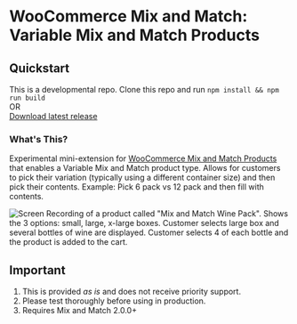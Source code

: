 # WooCommerce Mix and Match: Variable Mix and Match Products

## Quickstart

This is a developmental repo. Clone this repo and run `npm install && npm run build`   
OR    
[Download latest release](https://github.com/kathyisawesome/wc-mnm-variable/releases/latest)

### What's This?

Experimental mini-extension for [WooCommerce Mix and Match Products](https://woocommerce.com/products/woocommerce-mix-and-match-products/) that enables a Variable Mix and Match product type. Allows for customers to pick their variation (typically using a different container size) and then pick their contents. Example: Pick 6 pack vs 12 pack and then fill with contents.

![Screen Recording of a product called "Mix and Match Wine Pack". Shows the 3 options: small, large, x-large boxes. Customer selects large box and several bottles of wine are displayed. Customer selects 4 of each bottle and the product is added to the cart.](https://user-images.githubusercontent.com/507025/196753568-d57cbbe8-1a2e-4c66-8451-559d03495482.gif)

## Important

1. This is provided _as is_ and does not receive priority support.
2. Please test thoroughly before using in production.
3. Requires Mix and Match 2.0.0+

